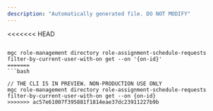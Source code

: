 ```yaml
---
description: "Automatically generated file. DO NOT MODIFY"
---
```


<<<<<<< HEAD
```cli

mgc role-management directory role-assignment-schedule-requests filter-by-current-user-with-on get --on '{on-id}'
=======
```bash

// THE CLI IS IN PREVIEW. NON-PRODUCTION USE ONLY
mgc role-management directory role-assignment-schedule-requests filter-by-current-user-with-on get --on {on-id}
>>>>>>> ac57e61007f395881f1814eae37dc23911227b9b

```
